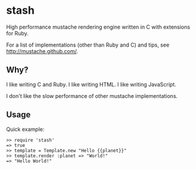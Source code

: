 stash
=========

High performance mustache rendering engine written in C with extensions for Ruby.

For a list of implementations (other than Ruby and C) and tips, see
<http://mustache.github.com/>.

Why?
----

I like writing C and Ruby. I like writing HTML. I like writing JavaScript.

I don't like the slow performance of other mustache implementations.

Usage
-----

Quick example:

    >> require 'stash'
    => true
    >> template = Template.new "Hello {{planet}}"
    >> template.render :planet => "World!"
    => "Hello World!"
